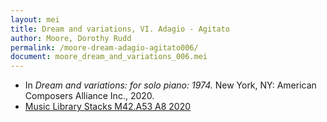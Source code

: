 ```yaml
---
layout: mei
title: Dream and variations, VI. Adagio - Agitato
author: Moore, Dorothy Rudd
permalink: /moore-dream-adagio-agitato006/
document: moore_dream_and_variations_006.mei
---
```


- In *Dream and variations: for solo piano: 1974.* New York, NY: American Composers Alliance Inc., 2020.
- <a href="https://tufts.primo.exlibrisgroup.com/permalink/01TUN_INST/1kc9gia/alma991018326542503851" target="_blank">Music Library Stacks M42.A53 A8 2020</a>
